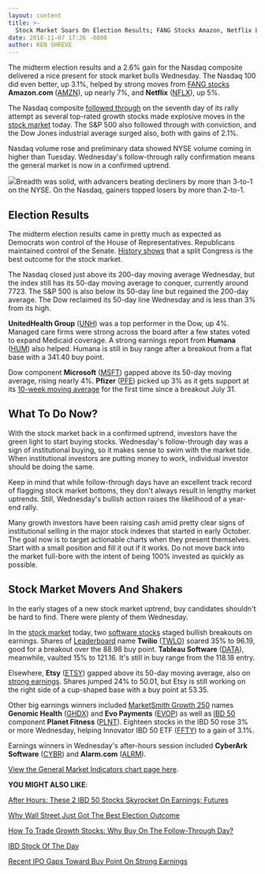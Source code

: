 ```yaml
---
layout: content
title: >-
  Stock Market Soars On Election Results; FANG Stocks Amazon, Netflix Lead Nasdaq
date: 2018-11-07 17:26 -0800
author: KEN SHREVE
---
```






The midterm election results and a 2.6% gain for the Nasdaq composite delivered a nice present for stock market bulls Wednesday. The Nasdaq 100 did even better, up 3.1%, helped by strong moves from [FANG stocks](https://www.investors.com/news/technology/fang-stocks-news-quotes-facebook-amazon-netflix-google/) **Amazon.com** ([AMZN](https://research.investors.com/quote.aspx?symbol=AMZN)), up nearly 7%, and **Netflix** ([NFLX](https://research.investors.com/quote.aspx?symbol=NFLX)), up 5%.




The Nasdaq composite [followed through](https://www.investors.com/how-to-invest/investors-corner/how-to-find-next-stock-market-bottom/) on the seventh day of its rally attempt as several top-rated growth stocks made explosive moves in the [stock market](https://www.investors.com/research/stock-market-data-dow-jones-sp-500-nasdaq-spdr-etfs/) today. The S&P 500 also followed through with conviction, and the Dow Jones industrial average surged also, both with gains of 2.1%.


Nasdaq volume rose and preliminary data showed NYSE volume coming in higher than Tuesday. Wednesday's follow-through rally confirmation means the general market is now in a confirmed uptrend.


![](https://www.investors.com/wp-content/uploads/2018/11/MP110718-221x300.jpg)Breadth was solid, with advancers beating decliners by more than 3-to-1 on the NYSE. On the Nasdaq, gainers topped losers by more than 2-to-1.


Election Results
----------------


The midterm election results came in pretty much as expected as Democrats won control of the House of Representatives. Republicans maintained control of the Senate. [History shows](https://www.investors.com/news/split-congress-elections-stock-market/) that a split Congress is the best outcome for the stock market.


The Nasdaq closed just above its 200-day moving average Wednesday, but the index still has its 50-day moving average to conquer, currently around 7723. The S&P 500 is also below its 50-day line but regained the 200-day average. The Dow reclaimed its 50-day line Wednesday and is less than 3% from its high.


**UnitedHealth Group** ([UNH](https://research.investors.com/quote.aspx?symbol=UNH)) was a top performer in the Dow, up 4%. Managed care firms were strong across the board after a few states voted to expand Medicaid coverage. A strong earnings report from **Humana** ([HUM](https://research.investors.com/quote.aspx?symbol=HUM)) also helped. Humana is still in buy range after a breakout from a flat base with a 341.40 buy point.


Dow component **Microsoft** ([MSFT](https://research.investors.com/quote.aspx?symbol=MSFT)) gapped above its 50-day moving average, rising nearly 4%. **Pfizer** ([PFE](https://research.investors.com/quote.aspx?symbol=PFE)) picked up 3% as it gets support at its [10-week moving average](https://www.investors.com/ibd-university/how-to-buy/additional-buy-points/) for the first time since a breakout July 31.


What To Do Now?
---------------


With the stock market back in a confirmed uptrend, investors have the green light to start buying stocks. Wednesday's follow-through day was a sign of institutional buying, so it makes sense to swim with the market tide. When institutional investors are putting money to work, individual investor should be doing the same.


Keep in mind that while follow-through days have an excellent track record of flagging stock market bottoms, they don't always result in lengthy market uptrends. Still, Wednesday's bullish action raises the likelihood of a year-end rally.


Many growth investors have been raising cash amid pretty clear signs of institutional selling in the major stock indexes that started in early October. The goal now is to target actionable charts when they present themselves. Start with a small position and fill it out if it works. Do not move back into the market full-bore with the intent of being 100% invested as quickly as possible.


Stock Market Movers And Shakers
-------------------------------


In the early stages of a new stock market uptrend, buy candidates shouldn't be hard to find. There were plenty of them Wednesday.



In the [stock market](https://www.investors.com/research/stock-market-data-dow-jones-sp-500-nasdaq-spdr-etfs/) today, two [software stocks](https://www.investors.com/news/technology/cloud-computing-cloud-stocks/) staged bullish breakouts on earnings. Shares of [Leaderboard](https://leaderboard.investors.com) name **Twilio** ([TWLO](https://research.investors.com/quote.aspx?symbol=TWLO)) soared 35% to 96.19, good for a breakout over the 88.98 buy point. **Tableau Software** ([DATA](https://research.investors.com/quote.aspx?symbol=DATA)), meanwhile, vaulted 15% to 121.16. It's still in buy range from the 118.18 entry.


Elsewhere, **Etsy** ([ETSY](https://research.investors.com/quote.aspx?symbol=ETSY)) gapped above its 50-day moving average, also on [strong earnings](https://www.investors.com/news/technology/etsy-stock-etsy-earnings/). Shares jumped 24% to 50.01, but Etsy is still working on the right side of a cup-shaped base with a buy point at 53.35.


Other big earnings winners included [MarketSmith Growth 250](https://www.marketsmith.com) names **Genomic Health** ([GHDX](https://research.investors.com/quote.aspx?symbol=GHDX)) and **Evo Payments** ([EVOP](https://research.investors.com/quote.aspx?symbol=EVOP)) as well as [IBD 50](https://research.investors.com/stock-lists/ibd-50/) component **Planet Fitness** ([PLNT](https://research.investors.com/quote.aspx?symbol=PLNT)). Eighteen stocks in the IBD 50 rose 3% or more Wednesday, helping Innovator IBD 50 ETF ([FFTY](https://research.investors.com/quote.aspx?symbol=FFTY)) to a gain of 3.1%.


Earnings winners in Wednesday's after-hours session included **CyberArk Software** ([CYBR](https://research.investors.com/quote.aspx?symbol=CYBR)) and **Alarm.com** ([ALRM](https://research.investors.com/quote.aspx?symbol=ALRM)).


[View the General Market Indicators chart page here](https://www.investors.com/wp-content/uploads/2018/11/IBD0711152518GMI.pdf).


**YOU MIGHT ALSO LIKE**:


[After Hours: These 2 IBD 50 Stocks Skyrocket On Earnings; Futures](https://www.investors.com/market-trend/stock-market-today/dow-jones-futures-square-earnings-roku-earnings-cyberark-earnings-wynn-earnings/)


[Why Wall Street Just Got The Best Election Outcome](https://www.investors.com/news/split-congress-elections-stock-market/)


[How To Trade Growth Stocks: Why Buy On The Follow-Through Day?](https://www.investors.com/how-to-invest/investors-corner/why-you-should-buy-on-the-follow-through-day/)


[IBD Stock Of The Day](https://www.investors.com/research/ibd-stock-of-the-day/)


[Recent IPO Gaps Toward Buy Point On Strong Earnings](https://www.investors.com/news/evo-earnings-evo-stock/)




